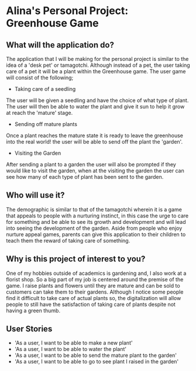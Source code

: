 # Alina's Personal Project: Greenhouse Game

## What will the application do?
The application that I will be making for the personal project is similar to the idea of a 'desk pet' or
tamagotchi. Although instead of a pet, the user taking care of a pet it will be a plant within the Greenhouse game.
The user game will consist of the following;


- Taking care of a seedling

<p> 
    The user will be given a seedling and have the choice of what type of plant. The user will then be able to water
the plant and give it sun to help it grow at reach the 'mature' stage.
</p>

- Sending off mature plants

<p> 
Once a plant reaches the mature state it is ready to leave the greenhouse into the real world! 
the user will be able to send off the plant the 'garden'. 
</p>

- Visiting the Garden

<p>
After sending a plant to a garden the user will also be prompted if they would like to visit the garden, when at the
visiting the garden the user can see how many of each type of plant has been sent to the garden.  
</p>

## Who will use it?
The demographic is similar to that of the tamagotchi wherein it is a game that appeals to people with a nurturing
instinct, in this case the urge to care for something and be able to see its growth and development and will lead into
seeing the development of the garden. Aside from people who enjoy nurture appeal games, parents can give this application to
their children to teach them the reward of taking care of something.

## Why is this project of interest to you? 
One of my hobbies outside of academics is gardening and, I also work at a florist shop. So a big part of my job
is centered around the premise of the game. I raise plants and flowers until they are mature and can be sold to 
customers can take them to their gardens. Although I notice some people find it difficult to take care of actual plants so,
the digitalization will allow people to still have the satisfaction of taking care of plants despite not having a green thumb.


## User Stories

- 'As a user, I want to be able to make a new plant'
- 'As a user, I want to be able to water the plant'
- 'As a user, I want to be able to send the mature plant to the garden'
- 'As a user, I want to be able to go to see plant I raised in the garden'
